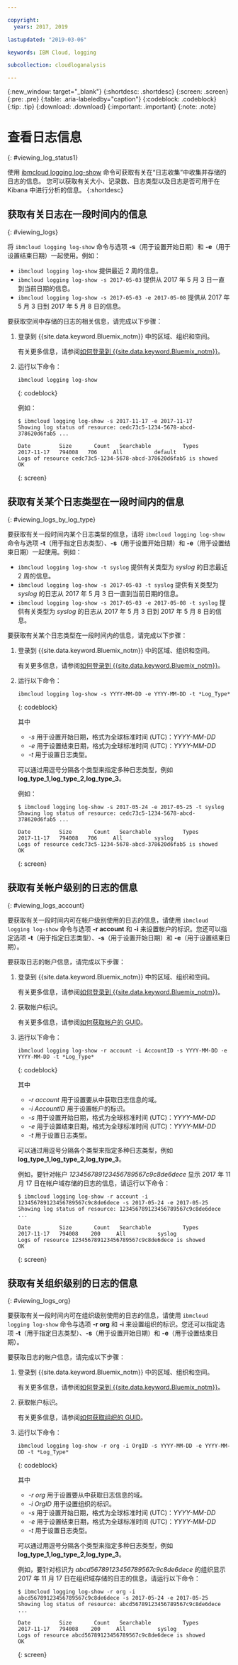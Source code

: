 ```yaml
---

copyright:
  years: 2017, 2019

lastupdated: "2019-03-06"

keywords: IBM Cloud, logging

subcollection: cloudloganalysis

---
```


{:new_window: target="_blank"}
{:shortdesc: .shortdesc}
{:screen: .screen}
{:pre: .pre}
{:table: .aria-labeledby="caption"}
{:codeblock: .codeblock}
{:tip: .tip}
{:download: .download}
{:important: .important}
{:note: .note}

# 查看日志信息
{: #viewing_log_status1}

使用 [ibmcloud logging log-show](/docs/services/CloudLogAnalysis/reference?topic=cloudloganalysis-log_analysis_cli#status) 命令可获取有关在“日志收集”中收集并存储的日志的信息。
您可以获取有关大小、记录数、日志类型以及日志是否可用于在 Kibana 中进行分析的信息。
{:shortdesc}

## 获取有关日志在一段时间内的信息
{: #viewing_logs}

将 `ibmcloud logging log-show` 命令与选项 **-s**（用于设置开始日期）和 **-e**（用于设置结束日期）一起使用。例如：

* `ibmcloud logging log-show` 提供最近 2 周的信息。
* `ibmcloud logging log-show -s 2017-05-03` 提供从 2017 年 5 月 3 日一直到当前日期的信息。
* `ibmcloud logging log-show -s 2017-05-03 -e 2017-05-08` 提供从 2017 年 5 月 3 日到 2017 年 5 月 8 日的信息。 

要获取空间中存储的日志的相关信息，请完成以下步骤：

1. 登录到 {{site.data.keyword.Bluemix_notm}} 中的区域、组织和空间。 

    有关更多信息，请参阅[如何登录到 {{site.data.keyword.Bluemix_notm}}](/docs/services/CloudLogAnalysis/qa?topic=cloudloganalysis-cli_qa#login)。
    
2. 运行以下命令：

    ```
    ibmcloud logging log-show
    ```
    {: codeblock}
    
    例如：
    
    ```
    $ ibmcloud logging log-show -s 2017-11-17 -e 2017-11-17
    Showing log status of resource: cedc73c5-1234-5678-abcd-378620d6fab5 ...

    Date         Size       Count   Searchable          Types   
    2017-11-17   794008   706     All          default   
    Logs of resource cedc73c5-1234-5678-abcd-378620d6fab5 is showed
    OK
    ```
    {: screen}


## 获取有关某个日志类型在一段时间内的信息
{: #viewing_logs_by_log_type}

要获取有关一段时间内某个日志类型的信息，请将 `ibmcloud logging log-show` 命令与选项 **-t**（用于指定日志类型）、**-s**（用于设置开始日期）和 **-e**（用于设置结束日期）一起使用。例如：

* `ibmcloud logging log-show -t syslog` 提供有关类型为 *syslog* 的日志最近 2 周的信息。
* `ibmcloud logging log-show -s 2017-05-03 -t syslog` 提供有关类型为 *syslog* 的日志从 2017 年 5 月 3 日一直到当前日期的信息。
* `ibmcloud logging log-show -s 2017-05-03 -e 2017-05-08 -t syslog` 提供有关类型为 *syslog* 的日志从 2017 年 5 月 3 日到 2017 年 5 月 8 日的信息。 

要获取有关某个日志类型在一段时间内的信息，请完成以下步骤：

1. 登录到 {{site.data.keyword.Bluemix_notm}} 中的区域、组织和空间。 

    有关更多信息，请参阅[如何登录到 {{site.data.keyword.Bluemix_notm}}](/docs/services/CloudLogAnalysis/qa?topic=cloudloganalysis-cli_qa#login)。
    
2. 运行以下命令：

    ```
    ibmcloud logging log-show -s YYYY-MM-DD -e YYYY-MM-DD -t *Log_Type*
    ```
    {: codeblock}
    
    其中
    
    * *-s* 用于设置开始日期，格式为全球标准时间 (UTC)：*YYYY-MM-DD*
    * *-e* 用于设置结束日期，格式为全球标准时间 (UTC)：*YYYY-MM-DD*
    * *-t* 用于设置日志类型。
    
    可以通过用逗号分隔各个类型来指定多种日志类型，例如 **log_type_1,log_type_2,log_type_3**。 
    
    例如：
    
    ```
    $ ibmcloud logging log-show -s 2017-05-24 -e 2017-05-25 -t syslog
    Showing log status of resource: cedc73c5-1234-5678-abcd-378620d6fab5 ...

    Date         Size       Count   Searchable          Types   
    2017-11-17   794008   706     All          syslog   
    Logs of resource cedc73c5-1234-5678-abcd-378620d6fab5 is showed
    OK
    ```
    {: screen}



## 获取有关帐户级别的日志的信息
{: #viewing_logs_account}

要获取有关一段时间内可在帐户级别使用的日志的信息，请使用 `ibmcloud logging log-show` 命令与选项 **-r account** 和 **-i** 来设置帐户的标识。您还可以指定选项 **-t**（用于指定日志类型）、**-s**（用于设置开始日期）和 **-e**（用于设置结束日期）。 

要获取日志的帐户信息，请完成以下步骤：

1. 登录到 {{site.data.keyword.Bluemix_notm}} 中的区域、组织和空间。 

    有关更多信息，请参阅[如何登录到 {{site.data.keyword.Bluemix_notm}}](/docs/services/CloudLogAnalysis/qa?topic=cloudloganalysis-cli_qa#login)。
	
2. 获取帐户标识。

    有关更多信息，请参阅[如何获取帐户的 GUID](/docs/services/CloudLogAnalysis/qa?topic=cloudloganalysis-cli_qa#account_guid)。
    
3. 运行以下命令：

    ```
    ibmcloud logging log-show -r account -i AccountID -s YYYY-MM-DD -e YYYY-MM-DD -t *Log_Type*
    ```
    {: codeblock}
    
    其中
    
    * *-r account* 用于设置要从中获取日志信息的域。
    * *-i AccountID* 用于设置帐户的标识。
    * *-s* 用于设置开始日期，格式为全球标准时间 (UTC)：*YYYY-MM-DD*
    * *-e* 用于设置结束日期，格式为全球标准时间 (UTC)：*YYYY-MM-DD*
    * *-t* 用于设置日志类型。

    可以通过用逗号分隔各个类型来指定多种日志类型，例如 **log_type_1,log_type_2,log_type_3**。 
 
    例如，要针对帐户 *123456789123456789567c9c8de6dece* 显示 2017 年 11 月 17 日在帐户域存储的日志的信息，请运行以下命令：
    
    ```
    $ ibmcloud logging log-show -r account -i 123456789123456789567c9c8de6dece -s 2017-05-24 -e 2017-05-25
	Showing log status of resource: 123456789123456789567c9c8de6dece ...

    Date         Size       Count   Searchable          Types   
	2017-11-17   794008    200     All          syslog  
    Logs of resource 123456789123456789567c9c8de6dece is showed
    OK
    ```
    {: screen}


## 获取有关组织级别的日志的信息
{: #viewing_logs_org}

要获取有关一段时间内可在组织级别使用的日志的信息，请使用 `ibmcloud logging log-show` 命令与选项 **-r org** 和 **-i** 来设置组织的标识。您还可以指定选项 **-t**（用于指定日志类型）、**-s**（用于设置开始日期）和 **-e**（用于设置结束日期）。 

要获取日志的帐户信息，请完成以下步骤：

1. 登录到 {{site.data.keyword.Bluemix_notm}} 中的区域、组织和空间。 

    有关更多信息，请参阅[如何登录到 {{site.data.keyword.Bluemix_notm}}](/docs/services/CloudLogAnalysis/qa?topic=cloudloganalysis-cli_qa#login)。
	
2. 获取帐户标识。

    有关更多信息，请参阅[如何获取组织的 GUID](/docs/services/CloudLogAnalysis/qa?topic=cloudloganalysis-cli_qa#org_guid)。
    
3. 运行以下命令：

    ```
    ibmcloud logging log-show -r org -i OrgID -s YYYY-MM-DD -e YYYY-MM-DD -t *Log_Type*
    ```
    {: codeblock}
    
    其中
    
    * *-r org* 用于设置要从中获取日志信息的域。
    * *-i OrgID* 用于设置组织的标识。
    * *-s* 用于设置开始日期，格式为全球标准时间 (UTC)：*YYYY-MM-DD*
    * *-e* 用于设置结束日期，格式为全球标准时间 (UTC)：*YYYY-MM-DD*
    * *-t* 用于设置日志类型。
    
    可以通过用逗号分隔各个类型来指定多种日志类型，例如 **log_type_1,log_type_2,log_type_3**。 
 
    例如，要针对标识为 *abcd56789123456789567c9c8de6dece* 的组织显示 2017 年 11 月 17 日在组织域存储的日志的信息，请运行以下命令：
    
    ```
    $ ibmcloud logging log-show -r org -i abcd56789123456789567c9c8de6dece -s 2017-05-24 -e 2017-05-25
	Showing log status of resource: abcd56789123456789567c9c8de6dece ...

    Date         Size       Count   Searchable          Types   
	2017-11-17   794008    200     All          syslog  
    Logs of resource abcd56789123456789567c9c8de6dece is showed
    OK
    ```
    {: screen}








